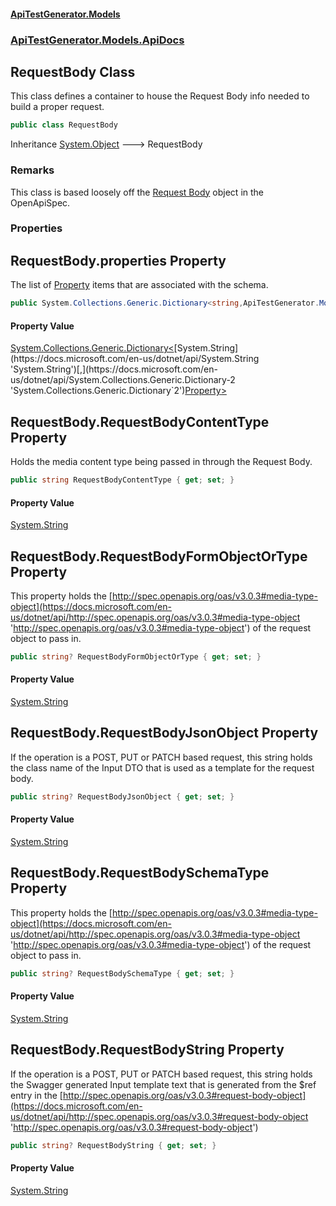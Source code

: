 #### [ApiTestGenerator.Models](ApiTestGenerator.Models.md 'ApiTestGenerator.Models')
### [ApiTestGenerator.Models.ApiDocs](ApiTestGenerator.Models.md#ApiTestGenerator.Models.ApiDocs 'ApiTestGenerator.Models.ApiDocs')

## RequestBody Class

This class defines a container to house the Request Body
info needed to build a proper request.

```csharp
public class RequestBody
```

Inheritance [System.Object](https://docs.microsoft.com/en-us/dotnet/api/System.Object 'System.Object') &#129106; RequestBody

### Remarks
This class is based loosely off the [
            Request Body](https://docs.microsoft.com/en-us/dotnet/api/http://spec.openapis.org/oas/v3.0.3#request-body-object 'http://spec.openapis.org/oas/v3.0.3#request-body-object') object in the OpenApiSpec.
### Properties

<a name='ApiTestGenerator.Models.ApiDocs.RequestBody.properties'></a>

## RequestBody.properties Property

The list of [Property](Property.md 'ApiTestGenerator.Models.ApiDocs.Property') items
that are associated with the schema.

```csharp
public System.Collections.Generic.Dictionary<string,ApiTestGenerator.Models.ApiDocs.Property> properties { get; set; }
```

#### Property Value
[System.Collections.Generic.Dictionary&lt;](https://docs.microsoft.com/en-us/dotnet/api/System.Collections.Generic.Dictionary-2 'System.Collections.Generic.Dictionary`2')[System.String](https://docs.microsoft.com/en-us/dotnet/api/System.String 'System.String')[,](https://docs.microsoft.com/en-us/dotnet/api/System.Collections.Generic.Dictionary-2 'System.Collections.Generic.Dictionary`2')[Property](Property.md 'ApiTestGenerator.Models.ApiDocs.Property')[&gt;](https://docs.microsoft.com/en-us/dotnet/api/System.Collections.Generic.Dictionary-2 'System.Collections.Generic.Dictionary`2')

<a name='ApiTestGenerator.Models.ApiDocs.RequestBody.RequestBodyContentType'></a>

## RequestBody.RequestBodyContentType Property

Holds the media content type being passed in through the Request Body.

```csharp
public string RequestBodyContentType { get; set; }
```

#### Property Value
[System.String](https://docs.microsoft.com/en-us/dotnet/api/System.String 'System.String')

<a name='ApiTestGenerator.Models.ApiDocs.RequestBody.RequestBodyFormObjectOrType'></a>

## RequestBody.RequestBodyFormObjectOrType Property

This property holds the [http://spec.openapis.org/oas/v3.0.3#media-type-object](https://docs.microsoft.com/en-us/dotnet/api/http://spec.openapis.org/oas/v3.0.3#media-type-object 'http://spec.openapis.org/oas/v3.0.3#media-type-object')
of the request object to pass in.

```csharp
public string? RequestBodyFormObjectOrType { get; set; }
```

#### Property Value
[System.String](https://docs.microsoft.com/en-us/dotnet/api/System.String 'System.String')

<a name='ApiTestGenerator.Models.ApiDocs.RequestBody.RequestBodyJsonObject'></a>

## RequestBody.RequestBodyJsonObject Property

If the operation is a POST, PUT or PATCH based request,
this string holds the class name of the Input DTO that is used
as a template for the request body.

```csharp
public string? RequestBodyJsonObject { get; set; }
```

#### Property Value
[System.String](https://docs.microsoft.com/en-us/dotnet/api/System.String 'System.String')

<a name='ApiTestGenerator.Models.ApiDocs.RequestBody.RequestBodySchemaType'></a>

## RequestBody.RequestBodySchemaType Property

This property holds the [http://spec.openapis.org/oas/v3.0.3#media-type-object](https://docs.microsoft.com/en-us/dotnet/api/http://spec.openapis.org/oas/v3.0.3#media-type-object 'http://spec.openapis.org/oas/v3.0.3#media-type-object')
of the request object to pass in.

```csharp
public string? RequestBodySchemaType { get; set; }
```

#### Property Value
[System.String](https://docs.microsoft.com/en-us/dotnet/api/System.String 'System.String')

<a name='ApiTestGenerator.Models.ApiDocs.RequestBody.RequestBodyString'></a>

## RequestBody.RequestBodyString Property

If the operation is a POST, PUT or PATCH based request,
this string holds the Swagger generated Input template
text that is generated from the $ref entry in the 
[http://spec.openapis.org/oas/v3.0.3#request-body-object](https://docs.microsoft.com/en-us/dotnet/api/http://spec.openapis.org/oas/v3.0.3#request-body-object 'http://spec.openapis.org/oas/v3.0.3#request-body-object')

```csharp
public string? RequestBodyString { get; set; }
```

#### Property Value
[System.String](https://docs.microsoft.com/en-us/dotnet/api/System.String 'System.String')